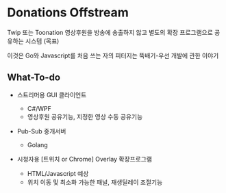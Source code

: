 # Donations Offstream
Twip 또는 Toonation 영상후원을 방송에 송출하지 않고 별도의 확장 프로그램으로 공유하는 시스템 (목표)

이것은 Go와 Javascript를 처음 쓰는 자의 피터지는 뚝배기-우선 개발에 관한 이야기


## What-To-do
* 스트리머용 GUI 클라이언트
  + C#/WPF
  + 영상후원 공유기능, 지정한 영상 수동 공유기능

* Pub-Sub 중개서버
  + Golang

* 시청자용 [트위치 or Chrome] Overlay 확장프로그램
  + HTML/Javascript 예상
  + 위치 이동 및 최소화 가능한 패널, 재생딜레이 조절기능

